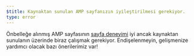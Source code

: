 ```yaml
---
$title: Kaynaktan sunulan AMP sayfanızın iyileştirilmesi gerekiyor.
type: error
---
```


Önbelleğe alınmış AMP sayfasının [sayfa deneyimi](https://developers.google.com/search/docs/guides/page-experience) iyi ancak kaynaktan sunulanın üzerinde biraz çalışmak gerekiyor. Endişelenmeyin, gelişmenize yardımcı olacak bazı önerilerimiz var!

